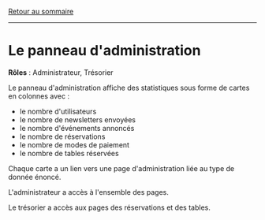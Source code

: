 [Retour au sommaire](README.md)

***

# Le panneau d'administration

**Rôles** : Administrateur, Trésorier

Le panneau d'administration affiche des statistiques sous forme de cartes en colonnes avec :

- le nombre d'utilisateurs
- le nombre de newsletters envoyées
- le nombre d'événements annoncés
- le nombre de réservations
- le nombre de modes de paiement
- le nombre de tables réservées

Chaque carte a un lien vers une page d'administration liée au type de donnée énoncé.

L'administrateur a accès à l'ensemble des pages.

Le trésorier a accès aux pages des réservations et des tables.